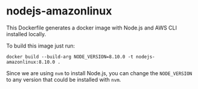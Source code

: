 # nodejs-amazonlinux

This Dockerfile generates a docker image with Node.js and AWS CLI installed locally.

To build this image just run:

```
docker build --build-arg NODE_VERSION=8.10.0 -t nodejs-amazonlinux:8.10.0 .
```

Since we are using `nvm` to install Node.js, you can change the `NODE_VERSION` to any version that could be installed with `nvm`.
